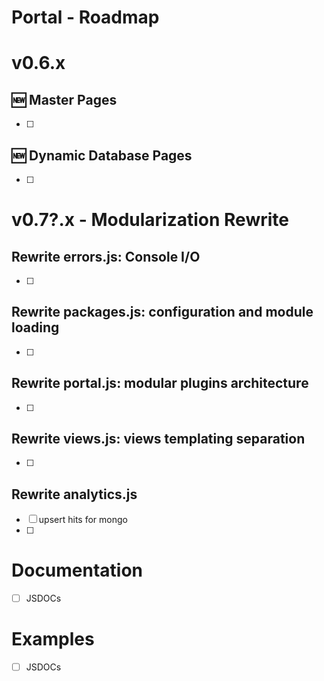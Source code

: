 Portal - Roadmap
=================


v0.6.x
=======

:new: Master Pages
-------------------
* [ ] 

:new: Dynamic Database Pages
-----------------------------
* [ ] 


v0.7?.x - Modularization Rewrite
=================================

Rewrite errors.js: Console I/O
-------------------------------
* [ ] 

Rewrite packages.js: configuration and module loading
------------------------------------------------------
* [ ] 

Rewrite portal.js: modular plugins architecture
------------------------------------------------
* [ ] 

Rewrite views.js: views templating separation
----------------------------------------------
* [ ] 

Rewrite analytics.js
---------------------
* [ ] upsert hits for mongo
* [ ] 

Documentation
==============
* [ ] JSDOCs

Examples
=========
* [ ] JSDOCs